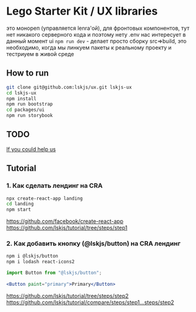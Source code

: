 # Lego Starter Kit / UX libraries

это монореп (управляется lenrа'ой), для фронтовых компонентов, тут нет никакого серверного кода и поэтому нету .env
нас интересует в данный момент ui
`npm run dev` - делает просто сборку src=>build, это необходимо, когда мы линкуем пакеты к реальному  проекту и тестриуем в живой среде

## How to run

```sh
git clone git@github.com:lskjs/ux.git lskjs-ux
cd lskjs-ux
npm install
npm run bootstrap
cd packages/ui
npm run storybook
```

## TODO

[If you could help us](TODO.md)


## Tutorial

### 1. Как сделать лендинг на CRA

```sh
npx create-react-app landing
cd landing
npm start
```

https://github.com/facebook/create-react-app
https://github.com/lskjs/tutorial/tree/steps/step1

### 2. Как добавить кнопку (@lskjs/button) на CRA лендинг

```sh
npm i @lskjs/button
npm i lodash react-icons2
```

```jsx
import Button from "@lskjs/button";
        
<Button paint="primary">Primary</Button>
```

https://github.com/lskjs/tutorial/tree/steps/step2
https://github.com/lskjs/tutorial/compare/steps/step1...steps/step2
